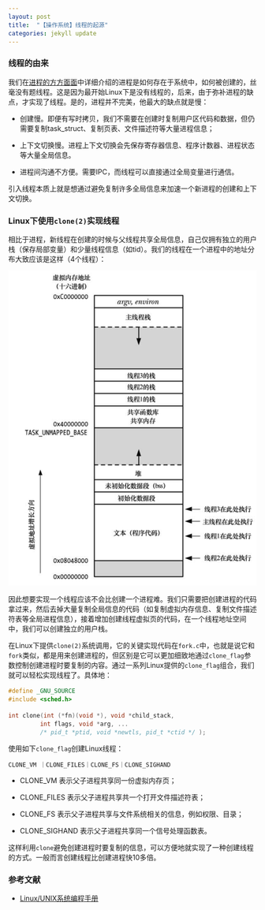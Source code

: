 ```yaml
---
layout: post
title:  "【操作系统】线程的起源"
categories: jekyll update
---
```


### 线程的由来

我们在[进程的方方面面]()中详细介绍的进程是如何存在于系统中，如何被创建的，丝毫没有题线程。这是因为最开始Linux下是没有线程的，后来，由于弥补进程的缺点，才实现了线程。是的，进程并不完美，他最大的缺点就是慢：

- 创建慢。即便有写时拷贝，我们不需要在创建时复制用户区代码和数据，但仍需要复制task_struct、复制页表、文件描述符等大量进程信息；

- 上下文切换慢。进程上下文切换会先保存寄存器信息、程序计数器、进程状态等大量全局信息。

- 进程间沟通不方便。需要IPC，而线程可以直接通过全局变量进行通信。

引入线程本质上就是想通过避免复制许多全局信息来加速一个新进程的创建和上下文切换。

### Linux下使用`clone(2)`实现线程

相比于进程，新线程在创建的时候与父线程共享全局信息，自己仅拥有独立的用户栈（保存局部变量）和少量线程信息（如tid）。我们的线程在一个进程中的地址分布大致应该是这样（4个线程）：

![](../assets/thread.png)

因此想要实现一个线程应该不会比创建一个进程难。我们只需要把创建进程的代码拿过来，然后去掉大量复制全局信息的代码（如复制虚拟内存信息、复制文件描述符表等全局进程信息），接着增加创建线程虚拟页的代码，在一个线程地址空间中，我们可以创建独立的用户栈。

在Linux下提供`clone(2)`系统调用，它的关键实现代码在`fork.c`中，也就是说它和`fork`类似，都是用来创建进程的，但区别是它可以更加细致地通过`clone_flag`参数控制创建进程时要复制的内容。通过一系列Linux提供的`clone_flag`组合，我们就可以轻松实现线程了。具体地：

```c 
#define _GNU_SOURCE
#include <sched.h>

int clone(int (*fn)(void *), void *child_stack,
         int flags, void *arg, ...
         /* pid_t *ptid, void *newtls, pid_t *ctid */ );
```

使用如下`clone_flag`创建Linux线程：

```c：
CLONE_VM ｜CLONE_FILES｜CLONE_FS｜CLONE_SIGHAND
```

- CLONE_VM 表示父子进程共享同一份虚拟内存页；

- CLONE_FILES 表示父子进程共享共一个打开文件描述符表；

- CLONE_FS 表示父子进程共享与文件系统相关的信息，例如权限、目录；

- CLONE_SIGHAND 表示父子进程共享同一个信号处理函数表。

这样利用`clone`避免创建进程时要复制的信息，可以方便地就实现了一种创建线程的方式。一般而言创建线程比创建进程快10多倍。

### 参考文献

- [Linux/UNIX系统编程手册](https://book.douban.com/subject/25809330/)
